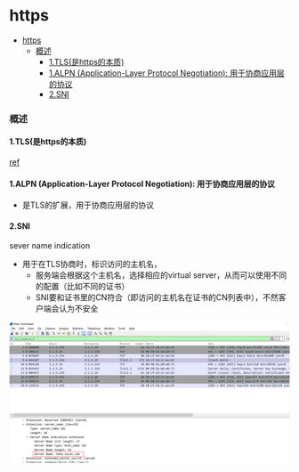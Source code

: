 # https

<!-- @import "[TOC]" {cmd="toc" depthFrom=1 depthTo=6 orderedList=false} -->
<!-- code_chunk_output -->

- [https](#https)
    - [概述](#概述)
      - [1.TLS(是https的本质)](#1tls是https的本质)
      - [1.ALPN (Application-Layer Protocol Negotiation): 用于协商应用层的协议](#1alpn-application-layer-protocol-negotiation-用于协商应用层的协议)
      - [2.SNI](#2sni)

<!-- /code_chunk_output -->

### 概述

#### 1.TLS(是https的本质)
[ref](../protocol_layer4/TLS%20(SSL).md)

#### 1.ALPN (Application-Layer Protocol Negotiation): 用于协商应用层的协议
* 是TLS的扩展，用于协商应用层的协议

#### 2.SNI
sever name indication
* 用于在TLS协商时，标识访问的主机名，
  * 服务端会根据这个主机名，选择相应的virtual server，从而可以使用不同的配置（比如不同的证书）
  * SNI要和证书里的CN符合（即访问的主机名在证书的CN列表中），不然客户端会认为不安全

![](./imgs/https_01.png)
